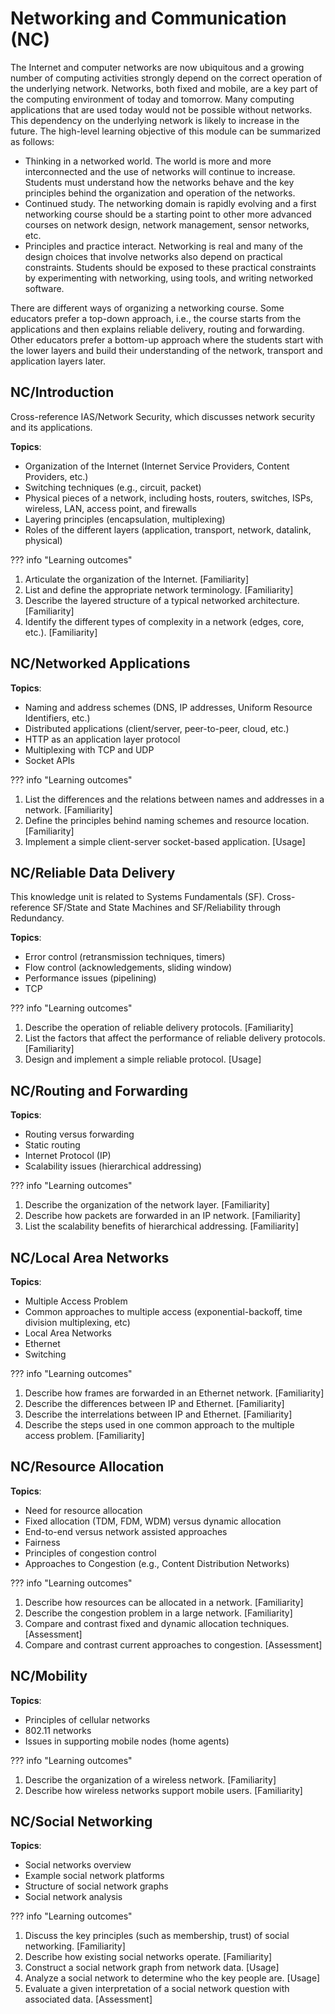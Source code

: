 # Networking and Communication (NC)

The Internet and computer networks are now ubiquitous and a growing number of computing
activities strongly depend on the correct operation of the underlying network. Networks, both
fixed and mobile, are a key part of the computing environment of today and tomorrow. Many
computing applications that are used today would not be possible without networks. This
dependency on the underlying network is likely to increase in the future.
The high-level learning objective of this module can be summarized as follows:

- Thinking in a networked world. The world is more and more interconnected and the use of networks will continue to increase. Students must understand how the networks behave and the key principles behind the organization and operation of the networks.
- Continued study. The networking domain is rapidly evolving and a first networking course should be a starting point to other more advanced courses on network design, network management, sensor networks, etc.
- Principles and practice interact. Networking is real and many of the design choices that involve networks also depend on practical constraints. Students should be exposed to these practical constraints by experimenting with networking, using tools, and writing networked software.

There are different ways of organizing a networking course. Some educators prefer a top-down
approach, i.e., the course starts from the applications and then explains reliable delivery, routing
and forwarding. Other educators prefer a bottom-up approach where the students start with the
lower layers and build their understanding of the network, transport and application layers later.

## NC/Introduction

Cross-reference IAS/Network Security, which discusses network security and its applications.

**Topics**:

- Organization of the Internet (Internet Service Providers, Content Providers, etc.)
- Switching techniques (e.g., circuit, packet)
- Physical pieces of a network, including hosts, routers, switches, ISPs, wireless, LAN, access point, and firewalls
- Layering principles (encapsulation, multiplexing)
- Roles of the different layers (application, transport, network, datalink, physical)

??? info "Learning outcomes"

1. Articulate the organization of the Internet. [Familiarity]
2. List and define the appropriate network terminology. [Familiarity]
3. Describe the layered structure of a typical networked architecture. [Familiarity]
4. Identify the different types of complexity in a network (edges, core, etc.). [Familiarity]

## NC/Networked Applications

**Topics**:

- Naming and address schemes (DNS, IP addresses, Uniform Resource Identifiers, etc.)
- Distributed applications (client/server, peer-to-peer, cloud, etc.)
- HTTP as an application layer protocol
- Multiplexing with TCP and UDP
- Socket APIs

??? info "Learning outcomes"

1. List the differences and the relations between names and addresses in a network. [Familiarity]
2. Define the principles behind naming schemes and resource location. [Familiarity]
3. Implement a simple client-server socket-based application. [Usage]

## NC/Reliable Data Delivery

This knowledge unit is related to Systems Fundamentals (SF). Cross-reference SF/State and
State Machines and SF/Reliability through Redundancy.

**Topics**:

- Error control (retransmission techniques, timers)
- Flow control (acknowledgements, sliding window)
- Performance issues (pipelining)
- TCP

??? info "Learning outcomes"

1. Describe the operation of reliable delivery protocols. [Familiarity]
2. List the factors that affect the performance of reliable delivery protocols. [Familiarity]
3. Design and implement a simple reliable protocol. [Usage]

## NC/Routing and Forwarding

**Topics**:

- Routing versus forwarding
- Static routing
- Internet Protocol (IP)
- Scalability issues (hierarchical addressing)

??? info "Learning outcomes"

1. Describe the organization of the network layer. [Familiarity]
2. Describe how packets are forwarded in an IP network. [Familiarity]
3. List the scalability benefits of hierarchical addressing. [Familiarity]

## NC/Local Area Networks

**Topics**:

- Multiple Access Problem
- Common approaches to multiple access (exponential-backoff, time division multiplexing, etc)
- Local Area Networks
- Ethernet
- Switching

??? info "Learning outcomes"

1. Describe how frames are forwarded in an Ethernet network. [Familiarity]
2. Describe the differences between IP and Ethernet. [Familiarity]
3. Describe the interrelations between IP and Ethernet. [Familiarity]
4. Describe the steps used in one common approach to the multiple access problem. [Familiarity]

## NC/Resource Allocation

**Topics**:

- Need for resource allocation
- Fixed allocation (TDM, FDM, WDM) versus dynamic allocation
- End-to-end versus network assisted approaches
- Fairness
- Principles of congestion control
- Approaches to Congestion (e.g., Content Distribution Networks)

??? info "Learning outcomes"

1. Describe how resources can be allocated in a network. [Familiarity]
2. Describe the congestion problem in a large network. [Familiarity]
3. Compare and contrast fixed and dynamic allocation techniques. [Assessment]
4. Compare and contrast current approaches to congestion. [Assessment]

## NC/Mobility

**Topics**:
- Principles of cellular networks
- 802.11 networks
- Issues in supporting mobile nodes (home agents)

??? info "Learning outcomes"
1. Describe the organization of a wireless network. [Familiarity]
2. Describe how wireless networks support mobile users. [Familiarity]

## NC/Social Networking

**Topics**:

- Social networks overview
- Example social network platforms
- Structure of social network graphs
- Social network analysis

??? info "Learning outcomes"

1. Discuss the key principles (such as membership, trust) of social networking. [Familiarity]
2. Describe how existing social networks operate. [Familiarity]
3. Construct a social network graph from network data. [Usage]
4. Analyze a social network to determine who the key people are. [Usage]
5. Evaluate a given interpretation of a social network question with associated data. [Assessment]

